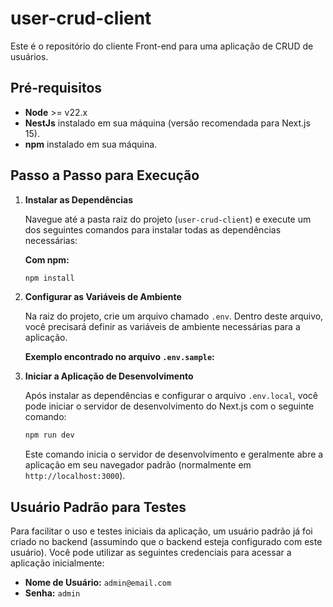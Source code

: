 # user-crud-client

Este é o repositório do cliente Front-end para uma aplicação de CRUD de usuários.

## Pré-requisitos

- **Node** >= v22.x
- **NestJs** instalado em sua máquina (versão recomendada para Next.js 15).
- **npm** instalado em sua máquina.

## Passo a Passo para Execução

1.  **Instalar as Dependências**

    Navegue até a pasta raiz do projeto (`user-crud-client`) e execute um dos seguintes comandos para instalar todas as dependências necessárias:

    **Com npm:**

    ```bash
    npm install
    ```

2.  **Configurar as Variáveis de Ambiente**

    Na raiz do projeto, crie um arquivo chamado `.env`. Dentro deste arquivo, você precisará definir as variáveis de ambiente necessárias para a aplicação.

    **Exemplo encontrado no arquivo `.env.sample`:**

3.  **Iniciar a Aplicação de Desenvolvimento**

    Após instalar as dependências e configurar o arquivo `.env.local`, você pode iniciar o servidor de desenvolvimento do Next.js com o seguinte comando:

    ```bash
    npm run dev

    ```

    Este comando inicia o servidor de desenvolvimento e geralmente abre a aplicação em seu navegador padrão (normalmente em `http://localhost:3000`).

## Usuário Padrão para Testes

Para facilitar o uso e testes iniciais da aplicação, um usuário padrão já foi criado no backend (assumindo que o backend esteja configurado com este usuário). Você pode utilizar as seguintes credenciais para acessar a aplicação inicialmente:

- **Nome de Usuário:** `admin@email.com`
- **Senha:** `admin`
